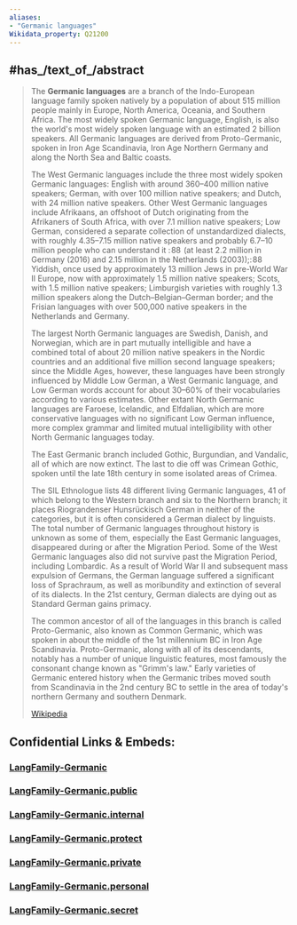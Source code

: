 ```yaml
---
aliases:
- "Germanic languages"
Wikidata_property: Q21200
---
```


## #has_/text_of_/abstract 

> The **Germanic languages** are a branch of the Indo-European language family spoken natively by a population of about 515 million people mainly in Europe, North America, Oceania, and Southern Africa. The most widely spoken Germanic language, English, is also the world's most widely spoken language with an estimated 2 billion speakers. All Germanic languages are derived from Proto-Germanic, spoken in Iron Age Scandinavia, Iron Age Northern Germany and along the North Sea and Baltic coasts.
>
> The West Germanic languages include the three most widely spoken Germanic languages: English with around 360–400 million native speakers; German, with over 100 million native speakers; and Dutch, with 24 million native speakers. Other West Germanic languages include Afrikaans, an offshoot of Dutch originating from the Afrikaners of South Africa, with over 7.1 million native speakers; Low German, considered a separate collection of unstandardized dialects, with roughly 4.35–7.15 million native speakers and probably 6.7–10 million people who can understand it : 88  (at least 2.2 million in Germany (2016) and 2.15 million in the Netherlands (2003));: 88  Yiddish, once used by approximately 13 million Jews in pre-World War II Europe, now with approximately 1.5 million native speakers; Scots, with 1.5 million native speakers; Limburgish varieties with roughly 1.3 million speakers along the Dutch–Belgian–German border; and the Frisian languages with over 500,000 native speakers in the Netherlands and Germany.
>
> The largest North Germanic languages are Swedish, Danish, and Norwegian, which are in part mutually intelligible and have a combined total of about 20 million native speakers in the Nordic countries and an additional five million second language speakers; since the Middle Ages, however, these languages have been strongly influenced by Middle Low German, a West Germanic language, and Low German words account for about 30–60% of their vocabularies according to various estimates. Other extant North Germanic languages are Faroese, Icelandic, and Elfdalian, which are more conservative languages with no significant Low German influence, more complex grammar and limited mutual intelligibility with other North Germanic languages today.
>
> The East Germanic branch included Gothic, Burgundian, and Vandalic, all of which are now extinct. The last to die off was Crimean Gothic, spoken until the late 18th century in some isolated areas of Crimea.
>
> The SIL Ethnologue lists 48 different living Germanic languages, 41 of which belong to the Western branch and six to the Northern branch; it places Riograndenser Hunsrückisch German in neither of the categories, but it is often considered a German dialect by linguists. The total number of Germanic languages throughout history is unknown as some of them, especially the East Germanic languages, disappeared during or after the Migration Period. Some of the West Germanic languages also did not survive past the Migration Period, including Lombardic. As a result of World War II and subsequent mass expulsion of Germans, the German language suffered a significant loss of Sprachraum, as well as moribundity and extinction of several of its dialects. In the 21st century, German dialects are dying out as Standard German gains primacy.
>
> The common ancestor of all of the languages in this branch is called Proto-Germanic, also known as Common Germanic, which was spoken in about the middle of the 1st millennium BC in Iron Age Scandinavia. Proto-Germanic, along with all of its descendants, notably has a number of unique linguistic features, most famously the consonant change known as "Grimm's law." Early varieties of Germanic entered history when the Germanic tribes moved south from Scandinavia in the 2nd century BC to settle in the area of today's northern Germany and southern Denmark.
>
> [Wikipedia](https://en.wikipedia.org/wiki/Germanic%20languages) 





## Confidential Links & Embeds: 

### [LangFamily-Germanic](/_Standards/Language/Lang~Family/LangFamily-Indo-European/LangFamily-Germanic.md) 

### [LangFamily-Germanic.public](/_public/Language/Lang~Family/LangFamily-Indo-European/LangFamily-Germanic.public.md) 

### [LangFamily-Germanic.internal](/_internal/Language/Lang~Family/LangFamily-Indo-European/LangFamily-Germanic.internal.md) 

### [LangFamily-Germanic.protect](/_protect/Language/Lang~Family/LangFamily-Indo-European/LangFamily-Germanic.protect.md) 

### [LangFamily-Germanic.private](/_private/Language/Lang~Family/LangFamily-Indo-European/LangFamily-Germanic.private.md) 

### [LangFamily-Germanic.personal](/_personal/Language/Lang~Family/LangFamily-Indo-European/LangFamily-Germanic.personal.md) 

### [LangFamily-Germanic.secret](/_secret/Language/Lang~Family/LangFamily-Indo-European/LangFamily-Germanic.secret.md)

